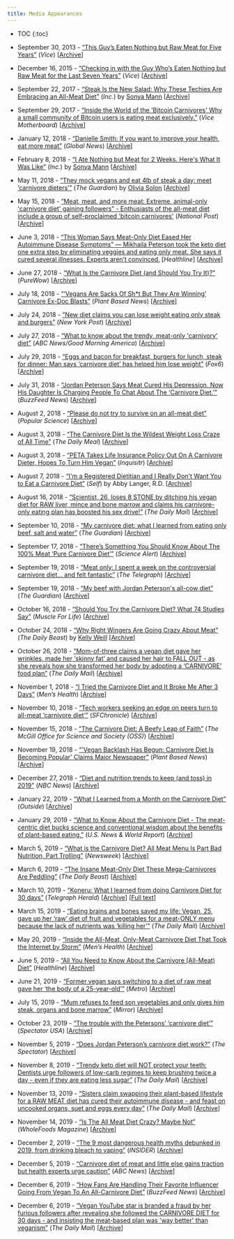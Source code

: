 ```yaml
---
title: Media Appearances
---
```


* TOC
{:toc}

* September 30, 2013 - [“This Guy’s Eaten Nothing but Raw Meat for Five Years”](https://www.vice.com/en_us/article/nnqw3q/this-guy-has-eaten-nothing-but-raw-meat-for-five-years) (_Vice_) [[Archive](https://web.archive.org/web/20181224213811/https://www.vice.com/en_us/article/nnqw3q/this-guy-has-eaten-nothing-but-raw-meat-for-five-years)]

* December 16, 2015 - [“Checking in with the Guy Who’s Eaten Nothing but Raw Meat for the Last Seven Years”](https://www.vice.com/en_us/article/avyqjg/its-now-seven-years-since-this-guy-ate-anything-besides-raw-meat) (_Vice_) [[Archive](https://web.archive.org/web/20180705003436/https://www.vice.com/en_us/article/avyqjg/its-now-seven-years-since-this-guy-ate-anything-besides-raw-meat)]

* September 22, 2017 - [“Steak Is the New Salad: Why These Techies Are Embracing an All-Meat Diet”](https://www.inc.com/sonya-mann/bitcoin-carnivores.html) (_Inc._) by [Sonya Mann](https://www.twitter.com/sonyaellenmann) [[Archive](https://web.archive.org/web/20181005220151/https://www.inc.com/sonya-mann/bitcoin-carnivores.html)]

* September 29, 2017 - [“Inside the World of the 'Bitcoin Carnivores' Why a small community of Bitcoin users is eating meat exclusively.”](https://motherboard.vice.com/en_us/article/ne74nw/inside-the-world-of-the-bitcoin-carnivores) (_Vice Motherboard_) [[Archive](https://archive.fo/9Akhe)]

* January 12, 2018 - [“Danielle Smith: If you want to improve your health, eat more meat”](https://globalnews.ca/news/3961519/danielle-smith-if-you-want-to-improve-your-health-eat-more-meat/) (_Global News_) [[Archive](https://web.archive.org/web/20180615023843/https://globalnews.ca/news/3961519/danielle-smith-if-you-want-to-improve-your-health-eat-more-meat/)]

* February 8, 2018 - [“I Ate Nothing but Meat for 2 Weeks. Here's What It Was Like”](https://www.inc.com/sonya-mann/carnivory-zero-carb-experiment.html) (_Inc._) by [Sonya Mann](https://www.twitter.com/sonyaellenmann) [[Archive](https://web.archive.org/web/20190103155757/https://www.inc.com/sonya-mann/carnivory-zero-carb-experiment.html)]

* May 11, 2018 - [“They mock vegans and eat 4lb of steak a day: meet ‘carnivore dieters’”](https://www.theguardian.com/lifeandstyle/2018/may/11/the-carnivore-diet-all-meat-health-benefits-dangers) (_The Guardian_) by [Olivia Solon](https://twitter.com/oliviasolon) [[Archive](https://web.archive.org/web/20190313215223/https://www.theguardian.com/lifeandstyle/2018/may/11/the-carnivore-diet-all-meat-health-benefits-dangers)]

* May 15, 2018 - [“Meat, meat, and more meat: Extreme, animal-only 'carnivore diet' gaining followers” - Enthusiasts of the all-meat diet include a group of self-proclaimed 'bitcoin carnivores'](https://nationalpost.com/life/food/meat-meat-and-more-meat-extreme-animal-only-carnivore-diet-gaining-followers) (_National Post_) [[Archive](https://archive.fo/pkXMa)]

* June 3, 2018 - [“This Woman Says Meat-Only Diet Eased Her Autoimmune Disease Symptoms” — Mikhaila Peterson took the keto diet one extra step by eliminating veggies and eating only meat. She says it cured several illnesses. Experts aren’t convinced.](https://www.healthline.com/health-news/meat-only-diet-eased-autoimmune-disease-symptoms) [_Healthline_] [[Archive](https://web.archive.org/web/20180607103602/https://www.healthline.com/health-news/meat-only-diet-eased-autoimmune-disease-symptoms)]

* June 27, 2018 - [“What Is the Carnivore Diet (and Should You Try It)?”](https://www.purewow.com/wellness/carnivore-diet) (_PureWow_) [[Archive](https://web.archive.org/web/20190323125811/https://www.purewow.com/wellness/carnivore-diet)]

* July 18, 2018 - [“‘Vegans Are Sacks Of Sh\*t But They Are Winning’ Carnivore Ex-Doc Blasts”](https://www.plantbasednews.org/post/fight-vegan-agenda-if-you-love-your-kids) (_Plant Based News_) [[Archive](https://web.archive.org/web/20190323130625/https://www.plantbasednews.org/post/fight-vegan-agenda-if-you-love-your-kids)]

* July 24, 2018 - [“New diet claims you can lose weight eating only steak and burgers”](https://nypost.com/2018/07/24/new-diet-claims-you-can-lose-weight-eating-only-steak-and-burgers/) (_New York Post_) [[Archive](https://web.archive.org/web/20190308131913/https://nypost.com/2018/07/24/new-diet-claims-you-can-lose-weight-eating-only-steak-and-burgers/)]

* July 27, 2018 - [“What to know about the trendy, meat-only 'carnivory' diet”](https://abcnews.go.com/GMA/Wellness/trendy-meat-carnivory-diet/story?id=56856367) (_ABC News/Good Morning America_) [[Archive](https://web.archive.org/web/20180803092117/https://abcnews.go.com/GMA/Wellness/trendy-meat-carnivory-diet/story?id=56856367)]

* July 29, 2018 - [“Eggs and bacon for breakfast, burgers for lunch, steak for dinner: Man says ‘carnivore diet’ has helped him lose weight”](https://fox6now.com/2018/07/29/eggs-and-bacon-for-breakfast-burgers-for-lunch-steak-for-dinner-man-says-carnivore-diet-has-helped-him-lose-weight/) (_Fox6_) [[Archive](https://web.archive.org/web/20180730050204/https://fox6now.com/2018/07/29/eggs-and-bacon-for-breakfast-burgers-for-lunch-steak-for-dinner-man-says-carnivore-diet-has-helped-him-lose-weight/)]

* July 31, 2018 - [“Jordan Peterson Says Meat Cured His Depression. Now His Daughter Is Charging People To Chat About The ‘Carnivore Diet.’”](https://www.buzzfeednews.com/article/stephaniemlee/jordan-peterson-daughter-mikhaila-meat-carnivore-diet) (_BuzzFeed News_) [[Archive](https://web.archive.org/web/20190220065456/https://www.buzzfeednews.com/article/stephaniemlee/jordan-peterson-daughter-mikhaila-meat-carnivore-diet)]

* August 2, 2018 - [“Please do not try to survive on an all-meat diet”](https://www.popsci.com/carnivore-all-meat-diet) (_Popular Science_) [[Archive](https://web.archive.org/web/20180802134547/https://www.popsci.com/carnivore-all-meat-diet)]

* August 3, 2018 - [“The Carnivore Diet Is the Wildest Weight Loss Craze of All Time”](https://www.thedailymeal.com/healthy-eating/carnivore-diet-wildest-weight-loss-craze/080318) (_The Daily Meal_) [[Archive](https://web.archive.org/web/20181219164031/https://www.thedailymeal.com/healthy-eating/carnivore-diet-wildest-weight-loss-craze/080318)]

* August 3, 2018 - [“PETA Takes Life Insurance Policy Out On A Carnivore Dieter, Hopes To Turn Him Vegan”](https://www.inquisitr.com/5014032/peta-takes-life-insurance-policy-out-on-a-carnivore-dieter-hopes-to-turn-him-vegan/) (_Inquisitr_) [[Archive](https://web.archive.org/web/20180804111025/https://www.inquisitr.com/5014032/peta-takes-life-insurance-policy-out-on-a-carnivore-dieter-hopes-to-turn-him-vegan/)]

* August 7, 2018 - [“I'm a Registered Dietitian and I Really Don't Want You to Eat a Carnivore Diet”](https://www.self.com/story/im-a-registered-dietitian-and-i-really-dont-want-you-to-eat-a-carnivore-diet) (_Self_) by Abby Langer, R.D. [[Archive](https://web.archive.org/web20190123035309/http://www.self.com/story/im-a-registered-dietitian-and-i-really-dont-want-you-to-eat-a-carnivore-diet)]

* August 16, 2018 - [“Scientist, 26, loses 8 STONE by ditching his vegan diet for RAW liver, mince and bone marrow and claims his carnivore-only eating plan has boosted his sex drive!”](https://www.dailymail.co.uk/health/article-6066475/Former-obese-vegan-eats-raw-liver-mince-bone-marrow.html) (_The Daily Mail_) [[Archive](https://web.archive.org/web/20190323152951/https://www.dailymail.co.uk/health/article-6066475/Former-obese-vegan-eats-raw-liver-mince-bone-marrow.html)]

* September 10, 2018 - [“My carnivore diet: what I learned from eating only beef, salt and water”](https://www.theguardian.com/food/2018/sep/10/my-carnivore-diet-jordan-peterson-beef) (_The Guardian_) [[Archive](https://web.archive.org/web/20180911040155/https://www.theguardian.com/food/2018/sep/10/my-carnivore-diet-jordan-peterson-beef)]

* September 17, 2018 - [“There’s Something You Should Know About The 100% Meat ‘Pure Carnivore Diet’”](https://www.sciencealert.com/something-you-should-know-about-100-meat-pure-carnivore-diet-palaeo-keto-health-cancer-vitamins-nutrients) (_Science Alert_) [[Archive](http://web.archive.org/web/20180917102919/https://www.sciencealert.com/something-you-should-know-about-100-meat-pure-carnivore-diet-palaeo-keto-health-cancer-vitamins-nutrients)]

* September 19, 2018 - [“Meat only: I spent a week on the controversial carnivore diet... and felt fantastic”](https://www.telegraph.co.uk/health-fitness/nutrition/meat-spent-week-controversial-carnivore-diet-felt-fantastic/) (_The Telegraph_) [[Archive](https://web.archive.org/web/20190110195544/https://www.telegraph.co.uk/health-fitness/nutrition/meat-spent-week-controversial-carnivore-diet-felt-fantastic/)]

* September 19, 2018 - [“My beef with Jordan Peterson's all-cow diet”](https://www.theguardian.com/commentisfree/2018/sep/19/my-beef-with-jordan-petersons-all-cow-diet) (_The Guardian_) [[Archive](https://web.archive.org/web/20180919171524/https://www.theguardian.com/commentisfree/2018/sep/19/my-beef-with-jordan-petersons-all-cow-diet)]

* October 16, 2018 - [“Should You Try the Carnivore Diet? What 74 Studies Say”](https://www.muscleforlife.com/carnivore-diet/) (_Muscle For Life_) [[Archive](https://web.archive.org/web/20190323151359/https://www.muscleforlife.com/carnivore-diet/)]

* October 24, 2018 - [“Why Right Wingers Are Going Crazy About Meat”](https://www.thedailybeast.com/why-right-wingers-are-going-crazy-about-meat) (_The Daily Beast_) by [Kelly Weill](https://twitter.com/KELLYWEILL) [[Archive](https://web.archive.org/web/20180826013122/https://www.thedailybeast.com/why-right-wingers-are-going-crazy-about-meat)]

* October 26, 2018 - [“Mom-of-three claims a vegan diet gave her wrinkles, made her ‘skinny fat’ and caused her hair to FALL OUT - as she reveals how she transformed her body by adopting a ‘CARNIVORE’ food plan”](https://www.dailymail.co.uk/femail/article-6329445/Mother-three-adopts-carnivore-diet-vegan-six-years-gave-wrinkles.html) (_The Daily Mail_) [[Archive](https://web.archive.org/web/20190323153127/https://www.dailymail.co.uk/femail/article-6329445/Mother-three-adopts-carnivore-diet-vegan-six-years-gave-wrinkles.html)]

* November 1, 2018 - [“I Tried the Carnivore Diet and It Broke Me After 3 Days”](https://www.menshealth.com/nutrition/a24488031/carnivore-diet-results/) (_Men’s Health_) [[Archive](https://web.archive.org/web/20190102210146/https://www.menshealth.com/nutrition/a24488031/carnivore-diet-results/)]

* November 10, 2018 - [“Tech workers seeking an edge on peers turn to all-meat ‘carnivore diet’”](https://www.sfchronicle.com/business/article/Tech-workers-seeking-an-edge-on-their-peers-do-an-13377065.php) (_SFChronicle_) [[Archive](https://web.archive.org/web/20181111022023/https://www.sfchronicle.com/business/article/Tech-workers-seeking-an-edge-on-their-peers-do-an-13377065.php)]

* November 15, 2018 - [“The Carnivore Diet: A Beefy Leap of Faith”](https://www.mcgill.ca/oss/article/health-nutrition/carnivore-diet-beefy-leap-faith) (_The McGill Office for Science and Society (OSS)_) [[Archive](http://web.archive.org/web/20190423122012/https://www.mcgill.ca/oss/article/health-nutrition/carnivore-diet-beefy-leap-faith)]

* November 19, 2018 - [“'Vegan Backlash Has Begun: Carnivore Diet Is Becoming Popular' Claims Major Newspaper”](https://www.plantbasednews.org/post/vegan-backlash-carnivore-diet-popular) (_Plant Based News_) [[Archive](https://web.archive.org/web/20190323150926/https://www.plantbasednews.org/post/vegan-backlash-carnivore-diet-popular)]

* December 27, 2018 - [“Diet and nutrition trends to keep (and toss) in 2019”](https://www.nbcnews.com/better/pop-culture/diet-nutrition-trends-keep-toss-2019-ncna952286) (_NBC News_) [[Archive](https://web.archive.org/web/20190319144902/https://www.nbcnews.com/better/pop-culture/diet-nutrition-trends-keep-toss-2019-ncna952286)]

* January 22, 2019 - [“What I Learned from a Month on the Carnivore Diet”](https://www.outsideonline.com/2382501/shawn-baker-carnivore-diet-test) (_Outside_) [[Archive](https://web.archive.org/web/20190203105806/https://www.outsideonline.com/2382501/shawn-baker-carnivore-diet-test)]

* January 29, 2019 - [“What to Know About the Carnivore Diet - The meat-centric diet bucks science and conventional wisdom about the benefits of plant-based eating.”](https://health.usnews.com/wellness/food/articles/2019-01-29/what-is-the-carnivore-diet) (_U.S. News & World Report_) [[Archive](https://web.archive.org/web/20190322143858/https://health.usnews.com/wellness/food/articles/2019-01-29/what-is-the-carnivore-diet)]

* March 5, 2019 - [“What is the Carnivore Diet? All Meat Menu Is Part Bad Nutrition, Part Trolling”](https://www.newsweek.com/carnivore-diet-what-meat-menu-eggs-keto-jordan-peterson-zero-carb-plan-1352342) (_Newsweek_) [[Archive](https://web.archive.org/web/20190322185846/https://www.newsweek.com/carnivore-diet-what-meat-menu-eggs-keto-jordan-peterson-zero-carb-plan-1352342)]

* March 6, 2019 - [“The Insane Meat-Only Diet These Mega-Carnivores Are Peddling”](https://www.thedailybeast.com/the-insane-meat-only-diet-these-mega-carnivores-are-peddling) (_The Daily Beast_) [[Archive](https://web.archive.org/web/20190323151626/https://www.thedailybeast.com/the-insane-meat-only-diet-these-mega-carnivores-are-peddling)]

* March 10, 2019 - [“Koneru: What I learned from doing Carnivore Diet for 30 days”](http://www.telegraphherald.com/news/features/article_95e029a8-cb9d-5e6a-b042-a477364393b8.html) (_Telegraph Herald_) [[Archive](https://web.archive.org/web/20190323152557/http://www.telegraphherald.com/news/features/article_95e029a8-cb9d-5e6a-b042-a477364393b8.html)] [[Full text](https://www.reddit.com/r/KetoNews/comments/b4g4zq/oncologist_tries_the_carnivore_diet_for_30_days/)]

* March 15, 2019 - [“Eating brains and bones saved my life: Vegan, 25, gave up her ‘raw’ diet of fruit and vegetables for a meat-ONLY menu because the lack of nutrients was ‘killing her’”](https://www.dailymail.co.uk/health/article-6812893/Eating-bones-brains-saved-Vegan-gave-plant-based-diet-killing-her.html) (_The Daily Mail_) [[Archive](https://web.archive.org/web/20190323150650/https://www.dailymail.co.uk/health/article-6812893/Eating-bones-brains-saved-Vegan-gave-plant-based-diet-killing-her.html)]

* May 20, 2019 - [“Inside the All-Meat, Only-Meat Carnivore Diet That Took the Internet by Storm”](https://www.menshealth.com/nutrition/a27405997/carnviore-diet-plan/) (_Men’s Health_) [[Archive](http://web.archive.org/web/20190520213429/https://www.menshealth.com/nutrition/a27405997/carnviore-diet-plan/)]

* June 5, 2019 - [“All You Need to Know About the Carnivore (All-Meat) Diet”](https://www.healthline.com/nutrition/carnivore-diet) (_Healthline_) [[Archive](http://web.archive.org/web/20190607123140/https://www.healthline.com/nutrition/carnivore-diet)]

* June 21, 2019 - [“Former vegan says switching to a diet of raw meat gave her ‘the body of a 25-year-old’”](https://metro.co.uk/2019/06/21/former-vegan-says-switching-diet-raw-meat-gave-body-25-year-old-10023893/) (_Metro_) [[Archive](http://web.archive.org/web/20190622145434/https://metro.co.uk/2019/06/21/former-vegan-says-switching-diet-raw-meat-gave-body-25-year-old-10023893/)]

* July 15, 2019 - [“Mum refuses to feed son vegetables and only gives him steak, organs and bone marrow”](https://www.mirror.co.uk/news/world-news/mum-refuses-feed-son-vegetables-18211953) (_Mirror_) [[Archive](http://web.archive.org/web/20190715145848/https://www.mirror.co.uk/news/world-news/mum-refuses-feed-son-vegetables-18211953)]

* October 23, 2019 - [“The trouble with the Petersons’ ‘carnivore diet’”](https://spectator.us/trouble-carnivore-diet-mikhaila-peterson/) (_Spectator USA_) [[Archive](http://archive.fo/Ib6j3)]

* November 5, 2019 - [“Does Jordan Peterson’s carnivore diet work?”](https://life.spectator.co.uk/articles/does-jordan-petersons-carnivore-diet-work/) (_The Spectator_) [[Archive](http://web.archive.org/web/20191106131125/https://life.spectator.co.uk/articles/does-jordan-petersons-carnivore-diet-work/)]

* November 8, 2019 - [“Trendy keto diet will NOT protect your teeth: Dentists urge followers of low-carb regimes to keep brushing twice a day - even if they are eating less sugar”](https://www.dailymail.co.uk/health/article-7640197/Keto-carnivore-diets-NOT-protect-teeth-Dentists-warn-against-trendy-low-carb-diets.html) (_The Daily Mail_) [[Archive](http://web.archive.org/web/20191112145229/https://www.dailymail.co.uk/health/article-7640197/Keto-carnivore-diets-NOT-protect-teeth-Dentists-warn-against-trendy-low-carb-diets.html)]

* November 13, 2019 - [“Sisters claim swapping their plant-based lifestyle for a RAW MEAT diet has cured their autoimmune disease - and feast on uncooked organs, suet and eggs every day”](https://www.dailymail.co.uk/femail/article-7680323/Sisters-claim-raw-meat-diet-cured-lifelong-autoimmune-disease.html) (_The Daily Mail_) [[Archive](http://web.archive.org/web/20191115203818/https://www.dailymail.co.uk/femail/article-7680323/Sisters-claim-raw-meat-diet-cured-lifelong-autoimmune-disease.html)]

* November 14, 2019 - [“Is The All Meat Diet Crazy? Maybe Not”](https://wholefoodsmagazine.com/columns/nutrition-mythbuster/is-the-all-meat-diet-crazy-maybe-not/) (_WholeFoods Magazine_) [[Archive](http://web.archive.org/web/20191115203446/https://wholefoodsmagazine.com/columns/nutrition-mythbuster/is-the-all-meat-diet-crazy-maybe-not/)]

* December 2, 2019 - [“The 9 most dangerous health myths debunked in 2019, from drinking bleach to vaping”](https://www.insider.com/most-dangerous-health-myths-of-2019-vaping-charcoal-vaginal-steaming-2019-12) (_INSIDER_) [[Archive](http://archive.md/2JTBc)]

* December 5, 2019 - [“Carnivore diet of meat and little else gains traction but health experts urge caution”](https://www.abc.net.au/news/2019-12-05/carnivore-diet-of-meat-and-water/11757396) (_ABC News_) [[Archive](http://web.archive.org/web/20191205175319/https://www.abc.net.au/news/2019-12-05/carnivore-diet-of-meat-and-water/11757396)]

* December 6, 2019 - [“How Fans Are Handling Their Favorite Influencer Going From Vegan To An All-Carnivore Diet”](https://www.buzzfeednews.com/article/tanyachen/please-like-me-newsletter-emily-schuman-alyse-parker) (_BuzzFeed News_) [[Archive](http://web.archive.org/web/20191207160052/https://www.buzzfeednews.com/article/tanyachen/please-like-me-newsletter-emily-schuman-alyse-parker)]

* December 6, 2019 - [“Vegan YouTube star is branded a fraud by her furious followers after revealing she followed the CARNIVORE DIET for 30 days - and insisting the meat-based plan was 'way better' than veganism”](https://www.dailymail.co.uk/femail/article-7765293/Former-vegan-YouTube-star-faces-backlash-trying-carnivore-diet.html) (_The Daily Mail_) [[Archive](http://web.archive.org/web/20191207172437/https://www.dailymail.co.uk/femail/article-7765293/Former-vegan-YouTube-star-faces-backlash-trying-carnivore-diet.html)]
